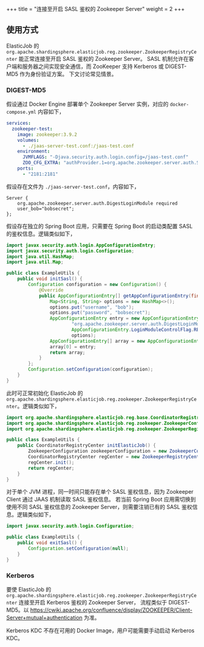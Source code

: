 +++
title = "连接至开启 SASL 鉴权的 Zookeeper Server"
weight = 2
+++

## 使用方式

ElasticJob 的 `org.apache.shardingsphere.elasticjob.reg.zookeeper.ZookeeperRegistryCenter` 能正常连接至开启 SASL 鉴权的 Zookeeper Server。
SASL 机制允许在客户端和服务器之间实现安全通信，而 ZooKeeper 支持 Kerberos 或 DIGEST-MD5 作为身份验证方案。
下文讨论常见情景。

### DIGEST-MD5

假设通过 Docker Engine 部署单个 Zookeeper Server 实例，对应的 `docker-compose.yml` 内容如下，

```yaml
services:
  zookeeper-test:
    image: zookeeper:3.9.2
    volumes:
      - ./jaas-server-test.conf:/jaas-test.conf
    environment:
      JVMFLAGS: "-Djava.security.auth.login.config=/jaas-test.conf"
      ZOO_CFG_EXTRA: "authProvider.1=org.apache.zookeeper.server.auth.SASLAuthenticationProvider sessionRequireClientSASLAuth=true"
    ports:
      - "2181:2181"
```

假设存在文件为 `./jaas-server-test.conf`，内容如下，

```
Server {
    org.apache.zookeeper.server.auth.DigestLoginModule required
    user_bob="bobsecret";
};
```

假设存在独立的 Spring Boot 应用，只需要在 Spring Boot 的启动类配置 SASL 的鉴权信息。逻辑类似如下，

```java
import javax.security.auth.login.AppConfigurationEntry;
import javax.security.auth.login.Configuration;
import java.util.HashMap;
import java.util.Map;

public class ExampleUtils {
    public void initSasl() {
        Configuration configuration = new Configuration() {
            @Override
            public AppConfigurationEntry[] getAppConfigurationEntry(final String name) {
                Map<String, String> options = new HashMap<>();
                options.put("username", "bob");
                options.put("password", "bobsecret");
                AppConfigurationEntry entry = new AppConfigurationEntry(
                        "org.apache.zookeeper.server.auth.DigestLoginModule",
                        AppConfigurationEntry.LoginModuleControlFlag.REQUIRED,
                        options);
                AppConfigurationEntry[] array = new AppConfigurationEntry[1];
                array[0] = entry;
                return array;
            }
        };
        Configuration.setConfiguration(configuration);
    }
}
```

此时可正常初始化 ElasticJob 的 `org.apache.shardingsphere.elasticjob.reg.zookeeper.ZookeeperRegistryCenter`。逻辑类似如下，

```java
import org.apache.shardingsphere.elasticjob.reg.base.CoordinatorRegistryCenter;
import org.apache.shardingsphere.elasticjob.reg.zookeeper.ZookeeperConfiguration;
import org.apache.shardingsphere.elasticjob.reg.zookeeper.ZookeeperRegistryCenter;

public class ExampleUtils {
    public CoordinatorRegistryCenter initElasticJob() {
        ZookeeperConfiguration zookeeperConfiguration = new ZookeeperConfiguration("127.0.0.1:2181", "test-namespace");
        CoordinatorRegistryCenter regCenter = new ZookeeperRegistryCenter(zookeeperConfiguration);
        regCenter.init();
        return regCenter;
    }
}
```

对于单个 JVM 进程，同一时间只能存在单个 SASL 鉴权信息，因为 Zookeeper Client 通过 JAAS 机制读取 SASL 鉴权信息。
若当前 Spring Boot 应用需切换到使用不同 SASL 鉴权信息的 Zookeeper Server，则需要注销已有的 SASL 鉴权信息。逻辑类似如下，

```java
import javax.security.auth.login.Configuration;

public class ExampleUtils {
    public void exitSasl() {
        Configuration.setConfiguration(null);
    }
}
```

### Kerberos

要使 ElasticJob 的 `org.apache.shardingsphere.elasticjob.reg.zookeeper.ZookeeperRegistryCenter` 连接至开启 Kerberos 鉴权的 Zookeeper Server，
流程类似于 DIGEST-MD5。以 https://cwiki.apache.org/confluence/display/ZOOKEEPER/Client-Server+mutual+authentication 为准。

Kerberos KDC 不存在可用的 Docker Image，用户可能需要手动启动 Kerberos KDC。
